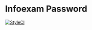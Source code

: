 # Infoexam Password

[![StyleCI](https://styleci.io/repos/76854972/shield)](https://styleci.io/repos/76854972)
